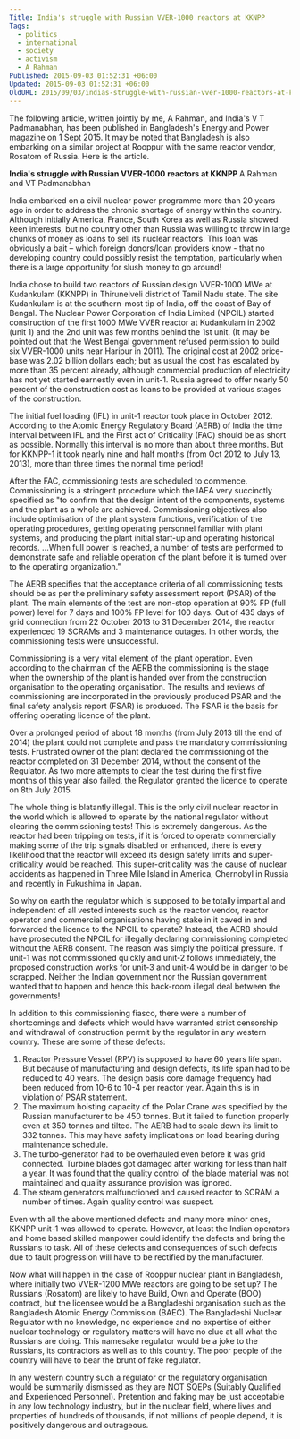 ```yaml
---
Title: India's struggle with Russian VVER-1000 reactors at KKNPP
Tags:
  - politics
  - international
  - society
  - activism
  - A Rahman
Published: 2015-09-03 01:52:31 +06:00
Updated: 2015-09-03 01:52:31 +06:00
OldURL: 2015/09/03/indias-struggle-with-russian-vver-1000-reactors-at-kknpp/
---
```


The following article, written jointly by me, A Rahman, and India's V T Padmanabhan, has been published in Bangladesh's Energy and Power magazine on 1 Sept 2015. It may be noted that Bangladesh is also embarking on a similar project at Rooppur with the same reactor vendor, Rosatom of Russia. Here is the article.

<strong>India's struggle with Russian VVER-1000 reactors at KKNPP
</strong>
			A Rahman and VT Padmanabhan 


India embarked on a civil nuclear power programme more than 20 years ago in order to address the chronic shortage of energy within the country. Although initially America, France, South Korea as well as Russia showed keen interests, but no country other than Russia was willing to throw in large chunks of money as loans to sell its nuclear reactors. This loan was obviously a bait – which foreign donors/loan providers know - that no developing country could possibly resist the temptation, particularly when there is a large opportunity for slush money to go around! 

India chose to build two reactors of Russian design VVER-1000 MWe at Kudankulam (KKNPP) in Thirunelveli district of Tamil Nadu state. The site Kudankulam is at the southern-most tip of India, off the coast of Bay of Bengal. The Nuclear Power Corporation of India Limited (NPCIL) started construction of the first 1000 MWe VVER reactor at Kudankulam in 2002 (unit 1) and the 2nd unit was few months behind the 1st unit. (It may be pointed out that the West Bengal government refused permission to build six VVER-1000 units near Haripur in 2011). The original cost at 2002 price-base was 2.02 billion dollars each; but as usual the cost has escalated by more than 35 percent already, although commercial production of electricity has not yet started earnestly even in unit-1. Russia agreed to offer nearly 50 percent of the construction cost as loans to be provided at various stages of the construction.

The initial fuel loading (IFL) in unit-1 reactor took place in October 2012. According to the Atomic Energy Regulatory Board (AERB) of India the time interval between IFL and the First act of Criticality (FAC) should be as short as possible. Normally this interval is no more than about three months. But for KKNPP-1 it took nearly nine and half months (from Oct 2012 to July 13, 2013), more than three times the normal time period! 

After the FAC, commissioning tests are scheduled to commence. Commissioning is a stringent procedure which the IAEA very succinctly specified as "to confirm that the design intent of the components, systems and the plant as a whole are achieved. Commissioning objectives also include optimisation of the plant system functions, verification of the operating procedures, getting operating personnel familiar with plant systems, and producing the plant initial start-up and operating historical records. ...When full power is reached, a number of tests are performed to demonstrate safe and reliable operation of the plant before it is turned over to the operating organization." 

The AERB specifies that the acceptance criteria of all commissioning tests should be as per the preliminary safety assessment report (PSAR) of the plant. The main elements of the test are non-stop operation at 90% FP (full power) level for 7 days and 100% FP level for 100 days. Out of 435 days of grid connection from 22 October 2013 to 31 December 2014, the reactor experienced 19 SCRAMs and 3 maintenance outages. In other words, the commissioning tests were unsuccessful.  

Commissioning is a very vital element of the plant operation. Even according to the chairman of the AERB the commissioning is the stage when the ownership of the plant is handed over from the construction organisation to the operating organisation. The results and reviews of commissioning are incorporated in the previously produced PSAR and the final safety analysis report (FSAR) is produced. The FSAR is the basis for offering operating licence of the plant. 

Over a prolonged period of about 18 months (from July 2013 till the end of 2014) the plant could not complete and pass the mandatory commissioning tests. Frustrated owner of the plant declared the commissioning of the reactor completed on 31 December 2014, without the consent of the Regulator. As two more attempts to clear the test during the first five months of this year also failed, the Regulator granted the licence to operate on 8th July 2015.

The whole thing is blatantly illegal. This is the only civil nuclear reactor in the world which is allowed to operate by the national regulator without clearing the commissioning tests!  This is extremely dangerous. As the reactor had been tripping on tests, if it is forced to operate commercially making some of the trip signals disabled or enhanced, there is every likelihood that the reactor will exceed its design safety limits and super-criticality would be reached. This super-criticality was the cause of nuclear accidents as happened in Three Mile Island in America, Chernobyl in Russia and recently in Fukushima in Japan.

So why on earth the regulator which is supposed to be totally impartial and independent of all vested interests such as the reactor vendor, reactor operator and commercial organisations having stake in it caved in and forwarded the licence to the  NPCIL to operate? Instead, the AERB should have prosecuted the NPCIL for illegally declaring commissioning completed without the AERB consent. The reason was simply the political pressure. If unit-1 was not commissioned quickly and unit-2 follows immediately, the proposed construction works for unit-3 and unit-4 would be in danger to be scrapped. Neither the Indian government nor the Russian government wanted that to happen and hence this back-room illegal deal between the governments!

In addition to this commissioning fiasco, there were a number of shortcomings and defects which would have warranted strict censorship and withdrawal of construction permit by the regulator in any western country. These are some of these defects:

1.	Reactor Pressure Vessel (RPV) is supposed to have 60 years life span. But because of manufacturing and design defects, its life span had to be reduced to 40 years. The design basis core damage frequency had been reduced from 10-6 to 10-4 per reactor year. Again this is in violation of PSAR statement.
2.	 The maximum hoisting capacity of the Polar Crane was specified by the Russian manufacturer to be 450 tonnes. But it failed to function properly even at 350 tonnes and tilted. The AERB had to scale down its limit to 332 tonnes. This may have safety implications on load bearing during maintenance schedule.
3.	The turbo-generator had to be overhauled even before it was grid connected. Turbine blades got damaged after working for less than half a year. It was found that the quality control of the blade material was not maintained and quality assurance provision was ignored.
4.	The steam generators malfunctioned and caused reactor to SCRAM a number of times. Again quality control was suspect.

Even with all the above mentioned defects and many more minor ones, KKNPP unit-1 was allowed to operate. However, at least the Indian operators and home based skilled manpower could identify the defects and bring the Russians to task. All of these defects and consequences of such defects due to fault progression will have to be rectified by the manufacturer. 

Now what will happen in the case of Rooppur nuclear plant in Bangladesh, where initially two VVER-1200 MWe reactors are going to be set up? The Russians (Rosatom) are likely to have Build, Own and Operate (BOO) contract, but the licensee would be a Bangladeshi organisation such as the Bangladesh Atomic Energy Commission (BAEC). The Bangladeshi Nuclear Regulator with no knowledge, no experience and no expertise of either nuclear technology or regulatory matters will have no clue at all what the Russians are doing. This namesake regulator would be a joke to the Russians, its contractors as well as to this country. The poor people of the country will have to bear the brunt of fake regulator.

In any western country such a regulator or the regulatory organisation would be summarily dismissed as they are NOT SQEPs (Suitably Qualified and Experienced Personnel). Pretention and faking may be just acceptable in any low technology industry, but in the nuclear field, where lives and properties of hundreds of thousands, if not millions of people depend, it is positively dangerous and outrageous.     


